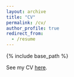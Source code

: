 ```yaml
---
layout: archive
title: "CV"
permalink: /cv/
author_profile: true
redirect_from:
  - /resume
---
```


{% include base_path %}

See my CV [here](https://drive.google.com/file/d/0B4NpdUmFkn_GMjNXb0pJRGtIWUk/view?usp=sharing).
